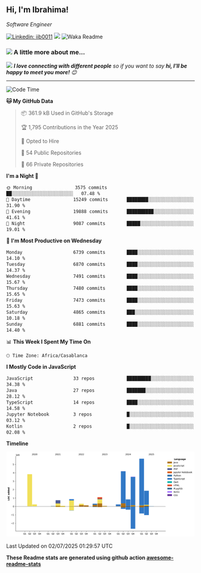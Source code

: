 <h2>Hi, I'm Ibrahima! </h2>
<p><em>Software Engineer 
</em></p>


[![Linkedin: iib0011](https://img.shields.io/badge/-iib0011-blue?style=flat-square&logo=Linkedin&logoColor=white&link=https://www.linkedin.com/in/iib0011/)](https://www.linkedin.com/in/iib0011/)
![](https://visitor-badge.glitch.me/badge?page_id=iib0011)
![Waka Readme](https://github.com/iib0011/iib0011/workflows/Waka%20Readme/badge.svg)


### <img src="https://media.giphy.com/media/VgCDAzcKvsR6OM0uWg/giphy.gif" width="50"> A little more about me...  


<img src="https://media.giphy.com/media/LnQjpWaON8nhr21vNW/giphy.gif" width="60"> <em><b>I love connecting with different people</b> so if you want to say <b>hi, I'll be happy to meet you more!</b> 😊</em>

---
<!--START_SECTION:waka-->
![Code Time](http://img.shields.io/badge/Code%20Time-5%2C049%20hrs%203%20mins-blue)

**🐱 My GitHub Data** 

> 📦 361.9 kB Used in GitHub's Storage 
 > 
> 🏆 1,795 Contributions in the Year 2025
 > 
> 💼 Opted to Hire
 > 
> 📜 54 Public Repositories 
 > 
> 🔑 66 Private Repositories 
 > 
**I'm a Night 🦉** 

```text
🌞 Morning                3575 commits        ██░░░░░░░░░░░░░░░░░░░░░░░   07.48 % 
🌆 Daytime                15249 commits       ████████░░░░░░░░░░░░░░░░░   31.90 % 
🌃 Evening                19888 commits       ██████████░░░░░░░░░░░░░░░   41.61 % 
🌙 Night                  9087 commits        █████░░░░░░░░░░░░░░░░░░░░   19.01 % 
```
📅 **I'm Most Productive on Wednesday** 

```text
Monday                   6739 commits        ████░░░░░░░░░░░░░░░░░░░░░   14.10 % 
Tuesday                  6870 commits        ████░░░░░░░░░░░░░░░░░░░░░   14.37 % 
Wednesday                7491 commits        ████░░░░░░░░░░░░░░░░░░░░░   15.67 % 
Thursday                 7480 commits        ████░░░░░░░░░░░░░░░░░░░░░   15.65 % 
Friday                   7473 commits        ████░░░░░░░░░░░░░░░░░░░░░   15.63 % 
Saturday                 4865 commits        ███░░░░░░░░░░░░░░░░░░░░░░   10.18 % 
Sunday                   6881 commits        ████░░░░░░░░░░░░░░░░░░░░░   14.40 % 
```


📊 **This Week I Spent My Time On** 

```text
🕑︎ Time Zone: Africa/Casablanca
```

**I Mostly Code in JavaScript** 

```text
JavaScript               33 repos            █████████░░░░░░░░░░░░░░░░   34.38 % 
Java                     27 repos            ███████░░░░░░░░░░░░░░░░░░   28.12 % 
TypeScript               14 repos            ████░░░░░░░░░░░░░░░░░░░░░   14.58 % 
Jupyter Notebook         3 repos             █░░░░░░░░░░░░░░░░░░░░░░░░   03.12 % 
Kotlin                   2 repos             █░░░░░░░░░░░░░░░░░░░░░░░░   02.08 % 
```



**Timeline**

![Lines of Code chart](https://raw.githubusercontent.com/iib0011/iib0011/master/assets/bar_graph.png)


 Last Updated on 02/07/2025 01:29:57 UTC
<!--END_SECTION:waka-->

**These Readme stats are generated using github action [awesome-readme-stats](https://github.com/iib0011/waka-readme-stats)**
